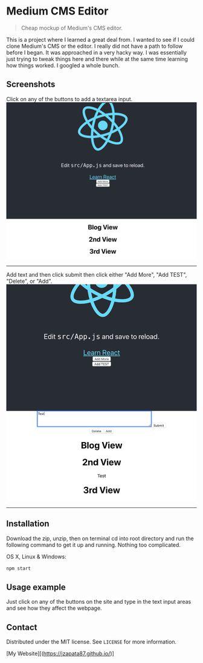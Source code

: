 # Medium CMS Editor
> Cheap mockup of Medium's CMS editor.

<!-- [![NPM Version][npm-image]][npm-url]
[![Build Status][travis-image]][travis-url]
[![Downloads Stats][npm-downloads]][npm-url] -->

This is a project where I learned a great deal from.  I wanted to see if I could clone Medium's CMS or the editor.  I really did not have a path to follow before I began.  It was approached in a very hacky way.  I was
essentially just trying to tweak things here and there while at the same time learning how things worked. I googled a whole bunch.  

## Screenshots
Click on any of the buttons to add a textarea input.
![](image1.png)

***
Add text and then click submit then click either "Add More", "Add TEST", "Delete", or "Add".
![](image2.png)

***

## Installation
Download the zip, unzip, then on terminal cd into root directory and run the following command to get it up and running.  Nothing too complicated.

OS X, Linux & Windows:

```sh
npm start
```


## Usage example

Just click on any of the buttons on the site and type in the text input areas and see how they affect
the webpage.   


## Contact

Distributed under the MIT license. See ``LICENSE`` for more information.

[My Website][(https://jzapata87.github.io/)]


<!-- Markdown link & img dfn's -->
[npm-image]: https://img.shields.io/npm/v/datadog-metrics.svg?style=flat-square
[npm-test]: <img src="https://edent.github.io/SuperTinyIcons/images/svg/medium.svg" width="125" title="Medium" />
[npm-url]: https://npmjs.org/package/datadog-metrics
[npm-downloads]: https://img.shields.io/npm/dm/datadog-metrics.svg?style=flat-square
[travis-image]: https://img.shields.io/travis/dbader/node-datadog-metrics/master.svg?style=flat-square
[travis-url]: https://travis-ci.org/dbader/node-datadog-metrics
[wiki]: https://github.com/yourname/yourproject/wiki

